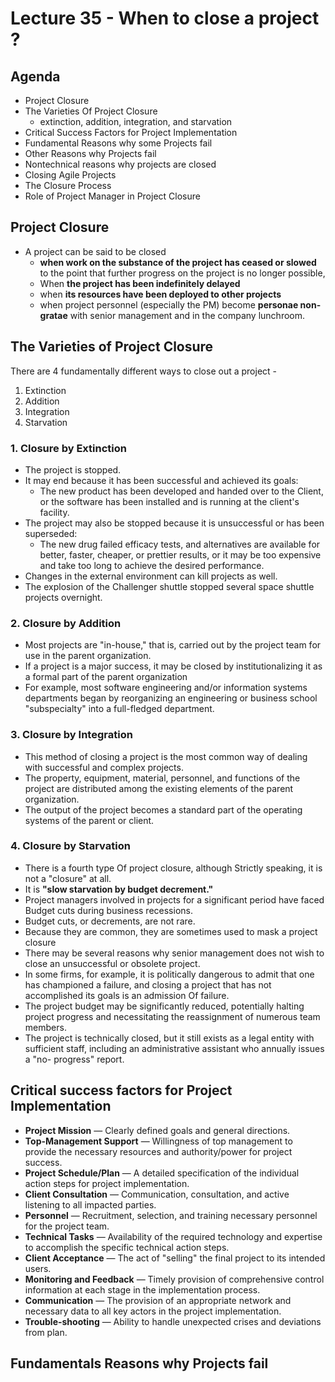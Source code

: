 # Lecture 35 - When to close a project ?

## Agenda
* Project Closure
* The Varieties Of Project Closure
    * extinction, addition, integration, and starvation
* Critical Success Factors for Project Implementation
* Fundamental Reasons why some Projects fail
* Other Reasons why Projects fail
* Nontechnical reasons why projects are closed
* Closing Agile Projects
* The Closure Process
* Role of Project Manager in Project Closure

## Project Closure
* A project can be said to be closed
    * **when work on the substance of the project has ceased or
slowed** to the point that further progress on the project is
no longer possible,
    * When **the project has been indefinitely delayed**
    * when **its resources have been deployed to other projects**
    * when project personnel (especially the PM) become
**personae non-gratae** with senior management and in the
company lunchroom.

## The Varieties of Project Closure
There are 4 fundamentally different ways to close out a project - 
1. Extinction
2. Addition
3. Integration
4. Starvation

### 1. Closure by Extinction
* The project is stopped.
* It may end because it has been successful and achieved its goals:
    * The new product has been developed and handed over to the Client, or the software has been installed and is running at the client's facility.
* The project may also be stopped because it is unsuccessful or has been
superseded:
    * The new drug failed efficacy tests, and alternatives are available for
better, faster, cheaper, or prettier results, or it may be too expensive
and take too long to achieve the desired performance.
* Changes in the external environment can kill
projects as well.
* The explosion of the Challenger shuttle
stopped several space shuttle projects
overnight.

### 2. Closure by Addition
* Most projects are "in-house," that is, carried out by the
project team for use in the parent organization.
* If a project is a major success, it may be closed by
institutionalizing it as a formal part of the parent
organization
* For example, most software engineering and/or information systems
departments began by reorganizing an engineering or business school
"subspecialty" into a full-fledged department.

### 3. Closure by Integration
* This method of closing a project is the most common way of dealing with
successful and complex projects.
* The property, equipment, material, personnel, and functions of the
project are distributed among the existing elements of the parent
organization.
* The output of the project becomes a standard part of
the operating systems of the parent or client.

### 4. Closure by Starvation
* There is a fourth type Of project closure, although Strictly speaking, it is not a "closure" at all.
* It is **"slow starvation by budget decrement."**
* Project managers involved in projects for a significant period have faced Budget cuts during business recessions.
* Budget cuts, or decrements, are not rare.
* Because they are common, they are sometimes used to
mask a project closure
* There may be several reasons why senior management does not wish to
close an unsuccessful or obsolete project.
* In some firms, for example, it is politically dangerous to admit that one has championed a failure, and closing a project that has not accomplished its goals is an admission Of failure.
* The project budget may be significantly reduced,
potentially halting project progress and necessitating
the reassignment of numerous team members.
* The project is technically closed, but it still exists as a
legal entity with sufficient staff, including an
administrative assistant who annually issues a "no-
progress" report.

## Critical success factors for Project Implementation
* **Project Mission**
— Clearly defined goals and general directions.
* **Top-Management Support**
— Willingness of top management to provide the
necessary resources and authority/power for
project success.
* **Project Schedule/Plan**
— A detailed specification of the individual action
steps for project implementation.
* **Client Consultation**
— Communication, consultation, and active
listening to all impacted parties.
* **Personnel**
— Recruitment, selection, and training
necessary personnel for the project team.
* **Technical Tasks**
— Availability of the required technology and 
expertise to accomplish the specific technical
action steps.
* **Client Acceptance**
— The act of "selling" the final project to its intended
users.
* **Monitoring and Feedback**
— Timely provision of comprehensive control
information at each stage in the implementation
process.
* **Communication**
— The provision of an appropriate network and
necessary data to all key actors in the project
implementation.
* **Trouble-shooting**
— Ability to handle unexpected crises and deviations
from plan.

## Fundamentals Reasons why Projects fail

